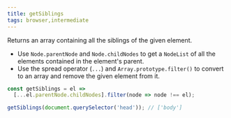 ```yaml
---
title: getSiblings
tags: browser,intermediate
---
```


Returns an array containing all the siblings of the given element.

- Use `Node.parentNode` and `Node.childNodes` to get a `NodeList` of all the elements contained in the element's parent.
- Use the spread operator (`...`) and `Array.prototype.filter()` to convert to an array and remove the given element from it.

```js
const getSiblings = el =>
  [...el.parentNode.childNodes].filter(node => node !== el);
```

```js
getSiblings(document.querySelector('head')); // ['body']
```
